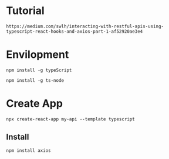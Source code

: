 # Tutorial

`https://medium.com/swlh/interacting-with-restful-apis-using-typescript-react-hooks-and-axios-part-1-af52920ae3e4`


# Envilopment
`npm install -g typeScript`

`npm install -g ts-node`
# Create App

`npx create-react-app my-api --template typescript`
## Install

`npm install axios`